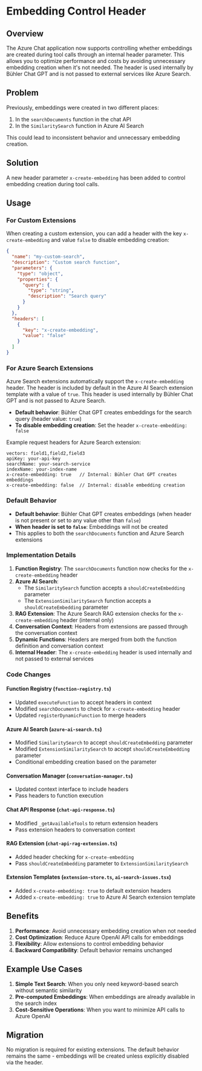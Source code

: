 # Embedding Control Header

## Overview

The Azure Chat application now supports controlling whether embeddings are created during tool calls through an internal header parameter. This allows you to optimize performance and costs by avoiding unnecessary embedding creation when it's not needed. The header is used internally by Bühler Chat GPT and is not passed to external services like Azure Search.

## Problem

Previously, embeddings were created in two different places:
1. In the `searchDocuments` function in the chat API
2. In the `SimilaritySearch` function in Azure AI Search

This could lead to inconsistent behavior and unnecessary embedding creation.

## Solution

A new header parameter `x-create-embedding` has been added to control embedding creation during tool calls.

## Usage

### For Custom Extensions

When creating a custom extension, you can add a header with the key `x-create-embedding` and value `false` to disable embedding creation:

```json
{
  "name": "my-custom-search",
  "description": "Custom search function",
  "parameters": {
    "type": "object",
    "properties": {
      "query": {
        "type": "string",
        "description": "Search query"
      }
    }
  },
  "headers": [
    {
      "key": "x-create-embedding",
      "value": "false"
    }
  ]
}
```

### For Azure Search Extensions

Azure Search extensions automatically support the `x-create-embedding` header. The header is included by default in the Azure AI Search extension template with a value of `true`. This header is used internally by Bühler Chat GPT and is not passed to Azure Search.

- **Default behavior**: Bühler Chat GPT creates embeddings for the search query (header value: `true`)
- **To disable embedding creation**: Set the header `x-create-embedding: false`

Example request headers for Azure Search extension:
```
vectors: field1,field2,field3
apiKey: your-api-key
searchName: your-search-service
indexName: your-index-name
x-create-embedding: true   // Internal: Bühler Chat GPT creates embeddings
x-create-embedding: false  // Internal: disable embedding creation
```

### Default Behavior

- **Default behavior**: Bühler Chat GPT creates embeddings (when header is not present or set to any value other than `false`)
- **When header is set to `false`**: Embeddings will not be created
- This applies to both the `searchDocuments` function and Azure Search extensions

### Implementation Details

1. **Function Registry**: The `searchDocuments` function now checks for the `x-create-embedding` header
2. **Azure AI Search**: 
   - The `SimilaritySearch` function accepts a `shouldCreateEmbedding` parameter
   - The `ExtensionSimilaritySearch` function accepts a `shouldCreateEmbedding` parameter
3. **RAG Extension**: The Azure Search RAG extension checks for the `x-create-embedding` header (internal only)
4. **Conversation Context**: Headers from extensions are passed through the conversation context
5. **Dynamic Functions**: Headers are merged from both the function definition and conversation context
6. **Internal Header**: The `x-create-embedding` header is used internally and not passed to external services

### Code Changes

#### Function Registry (`function-registry.ts`)
- Updated `executeFunction` to accept headers in context
- Modified `searchDocuments` to check for `x-create-embedding` header
- Updated `registerDynamicFunction` to merge headers

#### Azure AI Search (`azure-ai-search.ts`)
- Modified `SimilaritySearch` to accept `shouldCreateEmbedding` parameter
- Modified `ExtensionSimilaritySearch` to accept `shouldCreateEmbedding` parameter
- Conditional embedding creation based on the parameter

#### Conversation Manager (`conversation-manager.ts`)
- Updated context interface to include headers
- Pass headers to function execution

#### Chat API Response (`chat-api-response.ts`)
- Modified `_getAvailableTools` to return extension headers
- Pass extension headers to conversation context

#### RAG Extension (`chat-api-rag-extension.ts`)
- Added header checking for `x-create-embedding`
- Pass `shouldCreateEmbedding` parameter to `ExtensionSimilaritySearch`

#### Extension Templates (`extension-store.ts`, `ai-search-issues.tsx`)
- Added `x-create-embedding: true` to default extension headers
- Added `x-create-embedding: true` to Azure AI Search extension template

## Benefits

1. **Performance**: Avoid unnecessary embedding creation when not needed
2. **Cost Optimization**: Reduce Azure OpenAI API calls for embeddings
3. **Flexibility**: Allow extensions to control embedding behavior
4. **Backward Compatibility**: Default behavior remains unchanged

## Example Use Cases

1. **Simple Text Search**: When you only need keyword-based search without semantic similarity
2. **Pre-computed Embeddings**: When embeddings are already available in the search index
3. **Cost-Sensitive Operations**: When you want to minimize API calls to Azure OpenAI

## Migration

No migration is required for existing extensions. The default behavior remains the same - embeddings will be created unless explicitly disabled via the header. 